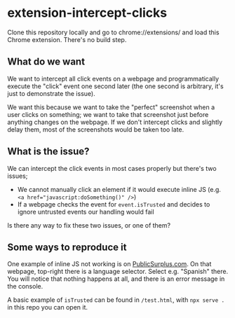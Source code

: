 # extension-intercept-clicks

Clone this repository locally and go to chrome://extensions/ and load this Chrome extension. There's no build step.

## What do we want

We want to intercept all click events on a webpage and programmatically execute the "click" event one second later (the one second is arbitrary, it's just to demonstrate the issue).

We want this because we want to take the "perfect" screenshot when a user clicks on something; we want to take that screenshot just before anything changes on the webpage. If we don't intercept clicks and slightly delay them, most of the screenshots would be taken too late.

## What is the issue?

We can intercept the click events in most cases properly but there's two issues;

* We cannot manually click an element if it would execute inline JS (e.g. `<a href="javascript:doSomething()" />`)
* If a webpage checks the event for `event.isTrusted` and decides to ignore untrusted events our handling would fail

Is there any way to fix these two issues, or one of them?

## Some ways to reproduce it

One example of inline JS not working is on [PublicSurplus.com](https://publicsurplus.com/sms/browse/home). On that webpage, top-right there is a language selector. Select e.g. "Spanish" there. You will notice that nothing happens at all, and there is an error message in the console.

A basic example of `isTrusted` can be found in `/test.html`, with `npx serve .` in this repo you can open it.
